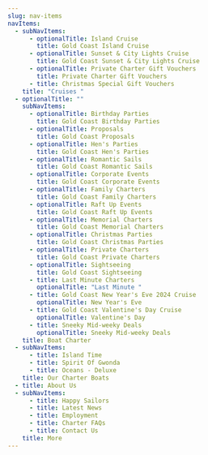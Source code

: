 ```yaml
---
slug: nav-items
navItems:
  - subNavItems:
      - optionalTitle: Island Cruise
        title: Gold Coast Island Cruise
      - optionalTitle: Sunset & City Lights Cruise
        title: Gold Coast Sunset & City Lights Cruise
      - optionalTitle: Private Charter Gift Vouchers
        title: Private Charter Gift Vouchers
      - title: Christmas Special Gift Vouchers
    title: "Cruises "
  - optionalTitle: ""
    subNavItems:
      - optionalTitle: Birthday Parties
        title: Gold Coast Birthday Parties
      - optionalTitle: Proposals
        title: Gold Coast Proposals
      - optionalTitle: Hen's Parties
        title: Gold Coast Hen's Parties
      - optionalTitle: Romantic Sails
        title: Gold Coast Romantic Sails
      - optionalTitle: Corporate Events
        title: Gold Coast Corporate Events
      - optionalTitle: Family Charters
        title: Gold Coast Family Charters
      - optionalTitle: Raft Up Events
        title: Gold Coast Raft Up Events
      - optionalTitle: Memorial Charters
        title: Gold Coast Memorial Charters
      - optionalTitle: Christmas Parties
        title: Gold Coast Christmas Parties
      - optionalTitle: Private Charters
        title: Gold Coast Private Charters
      - optionalTitle: Sightseeing
        title: Gold Coast Sightseeing
      - title: Last Minute Charters
        optionalTitle: "Last Minute "
      - title: Gold Coast New Year's Eve 2024 Cruise
        optionalTitle: New Year's Eve
      - title: Gold Coast Valentine's Day Cruise
        optionalTitle: Valentine's Day
      - title: Sneeky Mid-weeky Deals
        optionalTitle: Sneeky Mid-weeky Deals
    title: Boat Charter
  - subNavItems:
      - title: Island Time      
      - title: Spirit Of Gwonda
      - title: Oceans - Deluxe
    title: Our Charter Boats
  - title: About Us
  - subNavItems:
      - title: Happy Sailors
      - title: Latest News
      - title: Employment
      - title: Charter FAQs
      - title: Contact Us
    title: More
---
```

